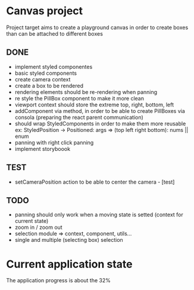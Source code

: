# Canvas project
Project target aims to create a playground canvas in order to create boxes
than can be attached to different boxes

## DONE
- implement styled componentes
- basic styled components
- create camera context
- create a box to be rendered
- rendering elements should be re-rendering when panning
- re style the PillBox component to make it more clean
- viewport context should store the extreme top, right, bottom, left
- addComponent via method, in order to be able to create PillBoxes via consola
  (preparing the react parent communication)
- should wrap StyledComponents in order to make them more reusable
  ex: StyledPosition -> Positioned: args => (top left right bottom): nums || enum
- panning with right click panning
- implement storyboook

## TEST
- setCameraPosition action to be able to center the camera - [test]

## TODO
- panning should only work when a moving state is setted (context for current state)
- zoom in / zoom out
- selection module => context, component, utils...
- single and multiple (selecting box) selection

# Current application state
The application progress is about the 32%
